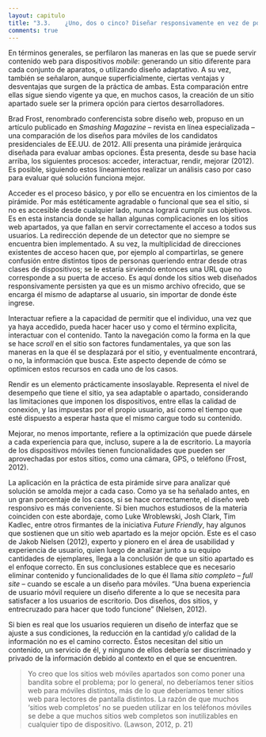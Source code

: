 ```yaml
---
layout: capitulo
title: "3.3.	¿Uno, dos o cinco? Diseñar responsivamente en vez de por separado"
comments: true
---
```


En términos generales, se perfilaron las maneras en las que se puede servir contenido web para dispositivos _mobile_: generando un sitio diferente para cada conjunto de aparatos, o utilizando diseño adaptativo. A su vez, también se señalaron, aunque superficialmente, ciertas ventajas y desventajas que surgen de la práctica de ambas. Esta comparación entre ellas sigue siendo vigente ya que, en muchos casos, la creación de un sitio apartado suele ser la primera opción para ciertos desarrolladores.

Brad Frost, renombrado conferencista sobre diseño web, propuso en un artículo publicado en _Smashing Magazine_ – revista en línea especializada – una comparación de los diseños para móviles de los candidatos presidenciales de EE.UU. de 2012. Allí presenta una pirámide jerárquica diseñada para evaluar ambas opciones. Ésta presenta, desde su base hacia arriba, los siguientes procesos: acceder, interactuar, rendir, mejorar (2012). Es posible, siguiendo estos líneamientos realizar un análisis caso por caso para evaluar qué solución funciona mejor.

Acceder es el proceso básico, y por ello se encuentra en los cimientos de la pirámide. Por más estéticamente agradable o funcional que sea el sitio, si no es accesible desde cualquier lado, nunca logrará cumplir sus objetivos. Es en esta instancia donde se hallan algunas complicaciones en los sitios web apartados, ya que fallan en servir correctamente el acceso a todos sus usuarios. La redirección depende de un detector que no siempre se encuentra bien implementado. A su vez, la multiplicidad de direcciones existentes de acceso hacen que, por ejemplo al compartirlas, se genere confusión entre distintos tipos de personas queriendo entrar desde otras clases de dispositivos; se le estaría sirviendo entonces una URL que no corresponde a su puerta de acceso. Es aquí donde los sitios web diseñados responsivamente persisten ya que es un mismo archivo ofrecido, que se encarga él mismo de adaptarse al usuario, sin importar de donde éste ingrese.

Interactuar refiere a la capacidad de permitir que el individuo, una vez que ya haya accedido, pueda hacer hacer uso y como el término explicita, interactuar con el contenido. Tanto la navegación como la forma en la que se hace _scroll_ en el sitio son factores fundamentales, ya que son las maneras en la que él se desplazará por el sitio, y eventualmente encontrará, o no, la información que busca. Este aspecto depende de cómo se optimicen estos recursos en cada uno de los casos.

Rendir es un elemento prácticamente insoslayable. Representa el nivel de desempeño que tiene el sitio, ya sea adaptable o apartado, considerando las limitaciones que imponen los dispositivos, entre ellas la calidad de conexión, y las impuestas por el propio usuario, así como el tiempo que esté dispuesto a esperar hasta que el mismo cargue todo su contenido.

Mejorar, no menos importante, refiere a la optimización que puede dársele a cada experiencia para que, incluso, supere a la de escritorio. La mayoría de los dispositivos móviles tienen funcionalidades que pueden ser aprovechadas por estos sitios, como una cámara, GPS, o teléfono (Frost, 2012).

La aplicación en la práctica de esta pirámide sirve para analizar qué solución se amolda mejor a cada caso. Como ya se ha señalado antes, en un gran porcentaje de los casos, si se hace correctamente, el diseño web responsivo es más conveniente. Si bien muchos estudiosos de la materia coinciden con este abordaje, como Luke Wroblewski, Josh Clark, Tim Kadlec, entre otros firmantes de la iniciativa _Future Friendly_, hay algunos que sostienen que un sitio web apartado es la mejor opción. Este es el caso de Jakob Nielsen (2012), experto y pionero en el área de usabilidad y experiencia de usuario, quien luego de analizar junto a su equipo cantidades de ejemplares, llega a la conclusión de que un sitio apartado es el enfoque correcto. En sus conclusiones establece que es necesario eliminar contenido y funcionalidades de lo que él llama _sitio completo_ – _full site_ – cuando se escale a un diseño para móviles. “Una buena experiencia de usuario móvil requiere un diseño diferente a lo que se necesita para satisfacer a los usuarios de escritorio. Dos diseños, dos sitios, y entrecruzado para hacer que todo funcione” (Nielsen, 2012).

Si bien es real que los usuarios requieren un diseño de interfaz que se ajuste a sus condiciones, la reducción en la cantidad y/o calidad de la información no es el camino correcto. Éstos necesitan del sitio un contenido, un servicio de él, y ninguno de ellos debería ser discriminado y privado de la información debido al contexto en el que se encuentren.

> Yo creo que los sitios web móviles apartados son como poner una bandita sobre el problema; por lo general, no deberíamos tener sitios web para móviles distintos, más de lo que deberíamos tener sitios web para lectores de pantalla distintos. La razón de que muchos ‘sitios web completos’ no se pueden utilizar en los teléfonos móviles se debe a que muchos sitios web completos son inutilizables en cualquier tipo de dispositivo. (Lawson, 2012, p. 21)
